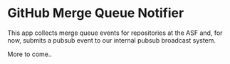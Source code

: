 # GitHub Merge Queue Notifier

This app collects merge queue events for repositories at the ASF and, for now, submits 
a pubsub event to our internal pubsub broadcast system.

More to come..
